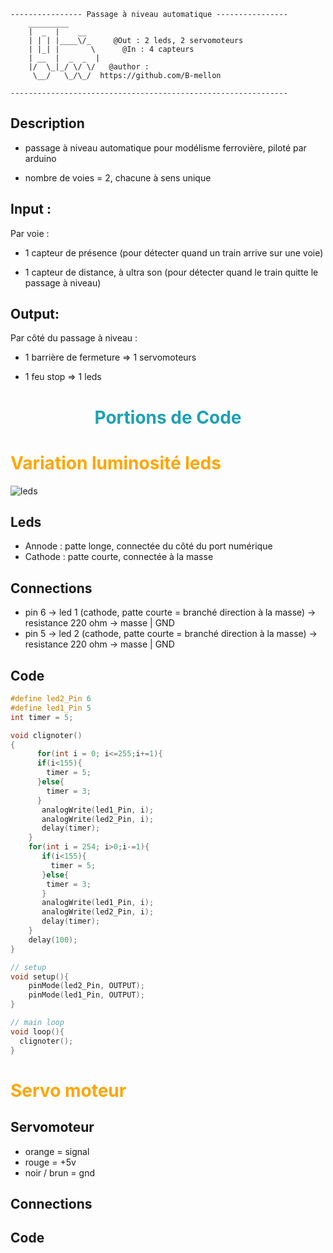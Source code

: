 ```
---------------- Passage à niveau automatique ----------------
    _________
    |  _  |    __
    | | | |____\/_     @Out : 2 leds, 2 servomoteurs 
    | |_| |       \      @In : 4 capteurs  
    | __  |  _  _  |
    |/  \_|_/ \/ \/   @author :
     \__/   \_/\_/  https://github.com/B-mellon

--------------------------------------------------------------
```

## Description 

- passage à niveau automatique pour modélisme ferrovière, piloté par arduino

- nombre de voies = 2, chacune à sens unique

## Input :

Par voie : 

- 1 capteur de présence (pour détecter quand un train arrive sur une voie)

- 1 capteur de distance, à ultra son (pour détecter quand le train quitte le passage à niveau)

## Output:

Par côté du passage à niveau : 

- 1 barrière de fermeture => 1 servomoteurs

- 1 feu stop => 1 leds


<h1 style="text-align:center;color:rgb(30, 161, 179)">
    Portions de Code
</h1>

# <em style="font-style:normal;color:orange"> Variation luminosité leds </em>

![leds](img/leds.gif)

## Leds 

- Annode : patte longe, connectée du côté du port numérique
- Cathode : patte courte, connectée à la masse

## Connections 

- pin 6 -> led 1 (cathode, patte courte = branché direction à la masse) -> resistance 220 ohm -> masse | GND
- pin 5 -> led 2 (cathode, patte courte = branché direction à la masse) -> resistance 220 ohm -> masse | GND

## Code 

```c++
#define led2_Pin 6
#define led1_Pin 5
int timer = 5;

void clignoter()
{
      for(int i = 0; i<=255;i+=1){
      if(i<155){
        timer = 5;
      }else{
        timer = 3;
      }
       analogWrite(led1_Pin, i);
       analogWrite(led2_Pin, i);
       delay(timer);
    }
    for(int i = 254; i>0;i-=1){
       if(i<155){
         timer = 5;
       }else{
        timer = 3;
       }
       analogWrite(led1_Pin, i);
       analogWrite(led2_Pin, i);
       delay(timer);
    }
    delay(100);
}

// setup 
void setup(){
    pinMode(led2_Pin, OUTPUT);
    pinMode(led1_Pin, OUTPUT);
}

// main loop 
void loop(){
  clignoter();
}
```

# <em style="font-style:normal;color:orange"> Servo moteur </em>

## Servomoteur 

- orange = signal 
- rouge = +5v
- noir / brun = gnd

## Connections 




## Code 

```c++

```